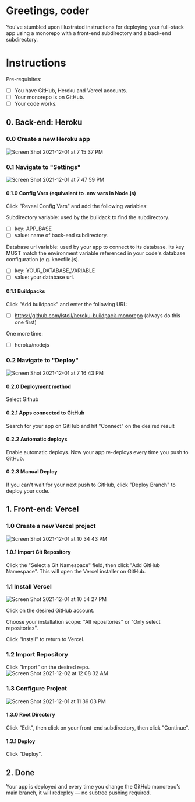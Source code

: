 # Greetings, coder
You've stumbled upon illustrated instructions for deploying your full-stack app using a monorepo with a front-end subdirectory and a back-end subdirectory. 

# Instructions
Pre-requisites:
  - [ ] You have GitHub, Heroku and Vercel accounts.
  - [ ] Your monorepo is on GitHub.
  - [ ] Your code works.

## 0. Back-end: Heroku
### 0.0 Create a new Heroku app
![Screen Shot 2021-12-01 at 7 15 37 PM](https://user-images.githubusercontent.com/86169488/144366937-3a8b42b4-84e3-4f65-8ba9-0583310b3f7a.png)

### 0.1 Navigate to "Settings"
![Screen Shot 2021-12-01 at 7 47 59 PM](https://user-images.githubusercontent.com/86169488/144367001-d130726f-d71c-47f0-a9fd-d5e4e0f8ceab.png)

#### 0.1.0 Config Vars (equivalent to .env vars in Node.js)
Click "Reveal Config Vars" and add the following variables:

  Subdirectory variable: used by the buildack to find the subdirectory.
  - [ ] key: APP_BASE
  - [ ] value: name of back-end subdirectory.

  Database url variable: used by your app to connect to its database. Its key MUST match the environment variable referenced in your code's database configuration (e.g. knexfile.js).
  - [ ] key: YOUR_DATABASE_VARIABLE 
  - [ ] value: your database url.

#### 0.1.1 Buildpacks
Click "Add buildpack" and enter the following URL:
 - [ ] https://github.com/lstoll/heroku-buildpack-monorepo (always do this one first)

One more time:
 - [ ] heroku/nodejs

### 0.2 Navigate to "Deploy"
![Screen Shot 2021-12-01 at 7 16 43 PM](https://user-images.githubusercontent.com/86169488/144367034-f47b248d-c1a5-4765-a9e1-642dfc4841eb.png)

#### 0.2.0 Deployment method
Select Github
#### 0.2.1 Apps connected to GitHub
Search for your app on GitHub and hit "Connect" on the desired result
#### 0.2.2 Automatic deploys
Enable automatic deploys. Now your app re-deploys every time you push to GitHub.
#### 0.2.3 Manual Deploy
If you can't wait for your next push to GitHub, click "Deploy Branch" to deploy your code.

## 1. Front-end: Vercel
### 1.0 Create a new Vercel project
![Screen Shot 2021-12-01 at 10 34 43 PM](https://user-images.githubusercontent.com/86169488/144367098-4e5e0048-aad1-4937-b4d4-3a125be4a1d7.png)

#### 1.0.1 Import Git Repository
Click the "Select a Git Namespace" field, then click "Add GitHub Namespace". This will open the Vercel installer on GitHub.

### 1.1 Install Vercel
![Screen Shot 2021-12-01 at 10 54 27 PM](https://user-images.githubusercontent.com/86169488/144367159-a4e592bf-3a41-48c7-9519-c6e83295461a.png)

Click on the desired GitHub account.

Choose your installation scope: "All repositories" or "Only select repositories".

Click "Install" to return to Vercel.

### 1.2 Import Repository
Click "Import" on the desired repo.
![Screen Shot 2021-12-02 at 12 08 32 AM](https://user-images.githubusercontent.com/86169488/144367354-e85b7f75-7813-4be2-91c5-cc11aba668a1.png)

### 1.3 Configure Project
![Screen Shot 2021-12-01 at 11 39 03 PM](https://user-images.githubusercontent.com/86169488/144367377-1e00ec92-fed1-43e1-82a6-173f335fc034.png)

#### 1.3.0 Root Directory
Click "Edit", then click on your front-end subdirectory, then click "Continue".
#### 1.3.1 Deploy
Click "Deploy".

 ## 2. Done
Your app is deployed and every time you change the GitHub monorepo's main branch, it will redeploy — no subtree pushing required.
